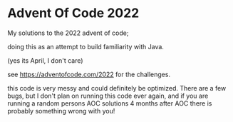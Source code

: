 # Advent Of Code 2022

My solutions to the 2022 advent of code;

doing this as an attempt to build familiarity with Java.

(yes its April, I don't care)

see https://adventofcode.com/2022 for the challenges.

this code is very messy and could definitely be optimized.
There are a few bugs, but I don't plan on running this code ever again,
and if you are running a random persons AOC solutions 4 months after AOC there is probably something wrong with you!